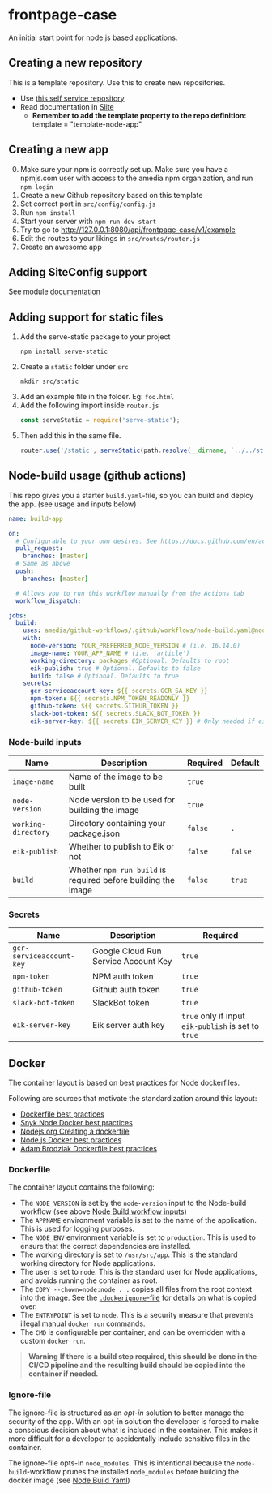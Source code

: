 # frontpage-case

An initial start point for node.js based applications.

## Creating a new repository

This is a template repository. Use this to create new repositories.

- Use [this self service repository](https://github.com/amedia/terraform-github)
- Read documentation in [Slite](https://amedia.slite.com/app/channels/hOlqx3Miez/notes/BvR9VuE7yg)
  - **Remember to add the template property to the repo definition:** template = "template-node-app"

## Creating a new app

0. Make sure your npm is correctly set up. Make sure you have a npmjs.com user with access to the amedia npm organization, and run `npm login`
1. Create a new Github repository based on this template
1. Set correct port in `src/config/config.js`
1. Run `npm install`
1. Start your server with `npm run dev-start`
1. Try to go to http://127.0.0.1:8080/api/frontpage-case/v1/example
1. Edit the routes to your likings in `src/routes/router.js`
1. Create an awesome app

## Adding SiteConfig support

See module [documentation](https://github.com/amedia/node-site-config)

## Adding support for static files

1. Add the serve-static package to your project
   ```shell
   npm install serve-static
   ```
1. Create a `static` folder under `src`
   ```shell
   mkdir src/static
   ```
1. Add an example file in the folder. Eg: `foo.html`
1. Add the following import inside `router.js`
   ```js
   const serveStatic = require('serve-static');
   ```
1. Then add this in the same file.
   ```js
   router.use('/static', serveStatic(path.resolve(__dirname, `../../static`)));
   ```

## Node-build usage (github actions)

This repo gives you a starter `build.yaml`-file, so you can build and deploy the app. (see usage and inputs below)

```yaml
name: build-app

on:
  # Configurable to your own desires. See https://docs.github.com/en/actions/using-workflows/triggering-a-workflow
  pull_request:
    branches: [master]
  # Same as above
  push:
    branches: [master]

  # Allows you to run this workflow manually from the Actions tab
  workflow_dispatch:

jobs:
  build:
    uses: amedia/github-workflows/.github/workflows/node-build.yaml@node-build-workflow
    with:
      node-version: YOUR_PREFERRED_NODE_VERSION # (i.e. 16.14.0)
      image-name: YOUR_APP_NAME # (i.e. 'article')
      working-directory: packages #Optional. Defaults to root
      eik-publish: true # Optional. Defaults to false
      build: false # Optional. Defaults to true
    secrets:
      gcr-serviceaccount-key: ${{ secrets.GCR_SA_KEY }}
      npm-token: ${{ secrets.NPM_TOKEN_READONLY }}
      github-token: ${{ secrets.GITHUB_TOKEN }}
      slack-bot-token: ${{ secrets.SLACK_BOT_TOKEN }}
      eik-server-key: ${{ secrets.EIK_SERVER_KEY }} # Only needed if eik-publish is true
```

### Node-build inputs

| Name                | Description                                                   | Required | Default |
| ------------------- | ------------------------------------------------------------- | -------- | ------- |
| `image-name`        | Name of the image to be built                                 | `true`   |         |
| `node-version`      | Node version to be used for building the image                | `true`   |         |
| `working-directory` | Directory containing your package.json                        | `false`  | `.`     |
| `eik-publish`       | Whether to publish to Eik or not                              | `false`  | `false` |
| `build`             | Whether `npm run build` is required before building the image | `false`  | `true`  |

### Secrets

| Name                     | Description                          | Required                                            |
| ------------------------ | ------------------------------------ | --------------------------------------------------- |
| `gcr-serviceaccount-key` | Google Cloud Run Service Account Key | `true`                                              |
| `npm-token`              | NPM auth token                       | `true`                                              |
| `github-token`           | Github auth token                    | `true`                                              |
| `slack-bot-token`        | SlackBot token                       | `true`                                              |
| `eik-server-key`         | Eik server auth key                  | `true` only if input `eik-publish` is set to `true` |

## Docker

The container layout is based on best practices for Node dockerfiles.

Following are sources that motivate the standardization around this layout:

- [Dockerfile best practices](https://docs.docker.com/develop/develop-images/dockerfile_best-practices/)
- [Snyk Node Docker best practices](https://snyk.io/wp-content/uploads/10-best-practices-to-containerize-Node.js-web-applications-with-Docker.pdf)
- [Nodejs.org Creating a dockerfile](https://nodejs.org/en/docs/guides/nodejs-docker-webapp/#creating-a-dockerfile)
- [Node.js Docker best practices](https://github.com/nodejs/docker-node/blob/main/docs/BestPractices.md)
- [Adam Brodziak Dockerfile best practices](https://adambrodziak.pl/dockerfile-good-practices-for-node-and-npm)

### Dockerfile

The container layout contains the following:

- The `NODE_VERSION` is set by the `node-version` input to the Node-build workflow (see above [Node Build workflow inputs](#node-build-inputs))
- The `APPNAME` environment variable is set to the name of the application. This is used for logging purposes.
- The `NODE_ENV` environment variable is set to `production`. This is used to ensure that the correct dependencies are installed.
- The working directory is set to `/usr/src/app`. This is the standard working directory for Node applications.
- The user is set to `node`. This is the standard user for Node applications, and avoids running the container as root.
- The `COPY --chown=node:node . .` copies all files from the root context into the image. See the [`.dockerignore`-file](#ignore-file) for details on what is copied over.
- The `ENTRYPOINT` is set to `node`. This is a security measure that prevents illegal manual `docker run` commands.
- The `CMD` is configurable per container, and can be overridden with a custom `docker run`.

> **Warning** **If there is a build step required, this should be done in the CI/CD pipeline and the resulting build should be copied into the container if needed.**

### Ignore-file

The ignore-file is structured as an _opt-in_ solution to better manage the security of the app. With an opt-in solution the developer is forced to make a conscious decision about what is included in the container. This makes it more difficult for a developer to accidentally include sensitive files in the container.

The ignore-file opts-in `node_modules`. This is intentional because the `node-build`-workflow prunes the installed `node_modules` before building the docker image (see [Node Build Yaml](https://github.com/amedia/github-workflows/blob/cb2b6642e6b8f3a68e7a93c8831aa276dd2cc2ad/.github/workflows/node-build.yaml#L112))
